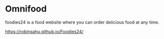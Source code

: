 # Omnifood
foodies24 is a food website where you can order delicious food at any time.

https://robinsahu.github.io/Foodies24/
